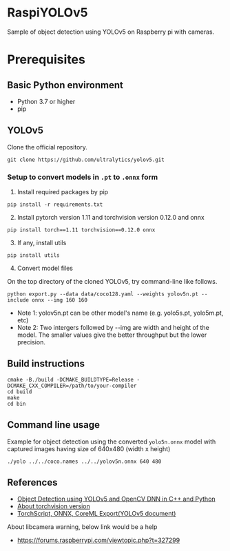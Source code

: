 # RaspiYOLOv5
Sample of object detection using YOLOv5 on Raspberry pi with cameras.

# Prerequisites

## Basic Python environment
- Python 3.7 or higher
- pip

## YOLOv5

Clone the official repository.

```
git clone https://github.com/ultralytics/yolov5.git
```

### Setup to convert models in `.pt` to `.onnx` form

1. Install required packages by pip

```
pip install -r requirements.txt
```

2. Install pytorch version 1.11 and torchvision version 0.12.0 and onnx

```
pip install torch==1.11 torchvision==0.12.0 onnx
```

3. If any, install utils

```
pip install utils
```

4. Convert model files

On the top directory of the cloned YOLOv5, try command-line like follows.

```
python export.py --data data/coco128.yaml --weights yolov5n.pt --include onnx --img 160 160
```

- Note 1: yolov5n.pt can be other model's name (e.g. yolo5s.pt, yolo5m.pt, etc)
- Note 2: Two intergers followed by --img are width and height of the model. The smaller values give the better throughput but the lower precision.

## Build instructions

```
cmake -B./build -DCMAKE_BUILDTYPE=Release -DCMAKE_CXX_COMPILER=/path/to/your-compiler
cd build
make
cd bin
```

## Command line usage

Example for object detection using the converted `yolo5n.onnx` model with captured images having size of 640x480 (width x height)

```
./yolo ../../coco.names ../../yolov5n.onnx 640 480
```

## References
- [Object Detection using YOLOv5 and OpenCV DNN in C++ and Python](https://learnopencv.com/object-detection-using-yolov5-and-opencv-dnn-in-c-and-python/)
- [About torchvision version](https://www.iodraw.com/en/blog/220747722)
- [TorchScript, ONNX, CoreML Export(YOLOv5 document)](https://docs.ultralytics.com/tutorials/torchscript-onnx-coreml-export/)

About libcamera warning, below link would be a help
- https://forums.raspberrypi.com/viewtopic.php?t=327299
